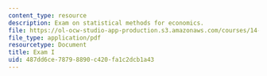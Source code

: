 ```yaml
---
content_type: resource
description: Exam on statistical methods for economics.
file: https://ol-ocw-studio-app-production.s3.amazonaws.com/courses/14-30-introduction-to-statistical-methods-in-economics-spring-2009/487dd6ce78798890c420fa1c2dcb1a43_MIT14_30s09_exam01_09.pdf
file_type: application/pdf
resourcetype: Document
title: Exam I
uid: 487dd6ce-7879-8890-c420-fa1c2dcb1a43
---
```

